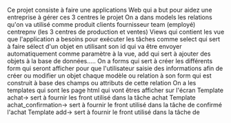 Ce projet consiste à faire une applications Web qui a but pour aidez une entreprise à gérer ces 3 centres le projet
On a dans models les relations qu'on va utilisé comme produit clients fournisseur team (employé) centrepnv (les 3 centres de production et ventes) 
Views qui contient les vue que l'application a besoins pour exécuter les tâches comme select qui sert à faire sélect d'un objet en utilisant son id
qui va être envoyer automatiquement comme paramètre à la vue, add qui sert à ajouter des objets à la base de données.....
On a forms qui sert à créer les différents form qui seront afficher pour que l'utilisateur saisie des informations afin de créer ou modifier un objet 
chaque modèle ou relation à son form qui est construit à base des champs ou attributs de cette relation
On a les templates qui sont les page html qui vont êtres afficher sur l'écran 
Template achat-> sert à fournir les front utilisé dans la tâche achat
Template achat_confirmation-> sert à fournir le front utilisé dans la tâche de confirmé l'achat 
Template add-> sert à fournir le front utilisé dans la tâche de 

